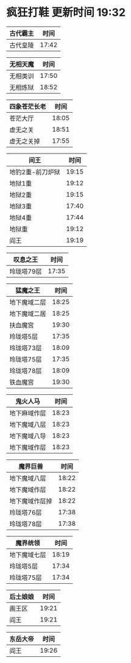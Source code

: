 # 疯狂打鞋 更新时间 19:32

| 古代霸主   | 时间    |
|--------|-------|
| 古代皇陵 | 17:42 |

| 无相天魔   | 时间    |
|--------|-------|
| 无相类训 | 17:50 |
| 无相炼狱 | 18:52 |

| 四象苍茫长老   | 时间    |
|--------|-------|
| 苍茫大厅 | 18:05 |
| 虚无之关 | 18:51 |
| 虚无之关掉 | 17:55 |

| 间王   | 时间    |
|--------|-------|
| 地钓2重-前刀炉狱 | 19:15 |
| 地狱1重 | 19:12 |
| 地狱2重 | 19:15 |
| 地狱3重 | 17:40 |
| 地狱4重 | 17:44 |
| 地狱重 | 19:12 |
| 阎王 | 19:19 |

| 叹息之王   | 时间    |
|--------|-------|
| 玲珑塔79层 | 17:35 |

| 猛魔之王   | 时间    |
|--------|-------|
| 地下魔域二层 | 18:25 |
| 地下魔域二居 | 18:25 |
| 扶血魔宫 | 19:30 |
| 玲珑塔5层 | 17:35 |
| 玲珑塔73层 | 18:09 |
| 玲珑塔75层 | 17:35 |
| 玲珑塔78层 | 18:09 |
| 铁血魔宫 | 19:30 |

| 鬼火人马   | 时间    |
|--------|-------|
| 地下麻域作层 | 18:23 |
| 地下魔域八层 | 18:23 |
| 地下魔域八导 | 18:23 |
| 地下魔域作层 | 18:23 |

| 魔界巨兽   | 时间    |
|--------|-------|
| 地下魔域八层 | 18:22 |
| 地下魔域作层 | 18:22 |
| 地下魔域作层掉 | 18:22 |
| 玲珑塔76层 | 17:38 |
| 玲珑塔78层 | 17:38 |

| 魔界统领   | 时间    |
|--------|-------|
| 地下魔域七层 | 18:19 |
| 玲珑塔5层 | 17:34 |
| 玲珑塔75层 | 17:34 |

| 后土娘娘   | 时间    |
|--------|-------|
| 画王区 | 19:21 |
| 阎王 | 19:21 |

| 东岳大帝   | 时间    |
|--------|-------|
| 阎王 | 19:26 |